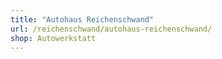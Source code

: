 ```yaml
---
title: "Autohaus Reichenschwand"
url: /reichenschwand/autohaus-reichenschwand/
shop: Autowerkstatt
---
```

